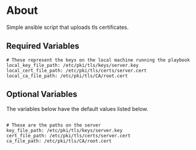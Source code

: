 # About

Simple ansible script that uploads tls certificates. 

## Required Variables

```
# These represent the keys on the local machine running the playbook
local_key_file_path: /etc/pki/tls/keys/server.key
local_cert_file_path: /etc/pki/tls/certs/server.cert
local_ca_file_path: /etc/pki/tls/CA/root.cert
```

## Optional Variables

The variables below have the default values listed below.

```

# These are the paths on the server
key_file_path: /etc/pki/tls/keys/server.key
cert_file_path: /etc/pki/tls/certs/server.cert
ca_file_path: /etc/pki/tls/CA/root.cert
```